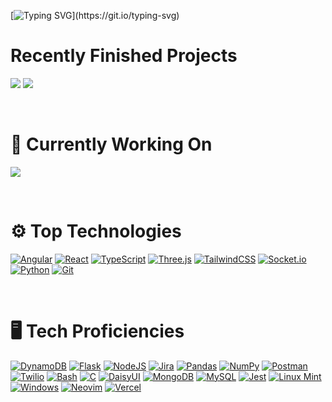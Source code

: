 [![Typing SVG](https://readme-typing-svg.demolab.com?font=Lato&weight=600&size=28&pause=500&color=F78888&repeat=true&width=436&lines=Hi%2C+I'm+Brendan!;Welcome+to+my+profile!)](https://git.io/typing-svg)

<!-- [![](https://img.shields.io/badge/%F0%9F%93%84%20Resume-gray?style=for-the-badge)]()] -->


Recently Finished Projects
==========================
[![](https://img.shields.io/badge/Article%20Site-black?style=for-the-badge)](https://angular-manual-template.vercel.app/)
[![](https://img.shields.io/badge/Valentines-pink?style=for-the-badge)](https://valentine-site-pink.vercel.app/)

<br />

🌱 Currently Working On
=======================
![](https://img.shields.io/badge/Personal%20Site-lightblue?style=for-the-badge)

<br />

⚙️ Top Technologies
===================
[![Angular](https://img.shields.io/badge/Angular-%23DD0031.svg?style=for-the-badge&logo=angular&logoColor=white)](#)
[![React](https://img.shields.io/badge/React-20232A?style=for-the-badge&logo=react&logoColor=61DAFB)](#)
[![TypeScript](https://img.shields.io/badge/TypeScript-3178C6?style=for-the-badge&logo=typescript&logoColor=fff)](#)
[![Three.js](https://img.shields.io/badge/Three.js-000?style=for-the-badge&logo=threedotjs&logoColor=fff)](#)
[![TailwindCSS](https://img.shields.io/badge/Tailwind%20CSS-%2338B2AC.svg?style=for-the-badge&logo=tailwind-css&logoColor=white)](#)
[![Socket.io](https://img.shields.io/badge/Socket.io-010101?&style=for-the-badge&logo=Socket.io&logoColor=white)](#)
[![Python](https://img.shields.io/badge/Python-3776AB?style=for-the-badge&logo=python&logoColor=fff)](#)
[![Git](https://img.shields.io/badge/Git-F05032?style=for-the-badge&logo=git&logoColor=fff)](#)

<br />

🖥️ Tech Proficiencies
=====================
[![DynamoDB](https://img.shields.io/badge/DynamoDB-4053D6?style=for-the-badge&logo=amazondynamodb&logoColor=fff)](#)
[![Flask](https://img.shields.io/badge/Flask-000000?style=for-the-badge&logo=flask&logoColor=white)](#)
[![NodeJS](https://img.shields.io/badge/Node.js-6DA55F?style=for-the-badge&logo=node.js&logoColor=white)](#)
[![Jira](https://img.shields.io/badge/Jira-0052CC?style=for-the-badge&logo=jira&logoColor=fff)](#)
[![Pandas](https://img.shields.io/badge/Pandas-150458?style=for-the-badge&logo=pandas&logoColor=fff)](#)
[![NumPy](https://img.shields.io/badge/NumPy-4DABCF?style=for-the-badge&logo=numpy&logoColor=fff)](#)
[![Postman](https://img.shields.io/badge/Postman-FF6C37?style=for-the-badge&logo=Postman&logoColor=white)](#)
[![Twilio](https://img.shields.io/badge/Twilio-F22F46?style=for-the-badge&logo=Twilio&logoColor=white)](#)
[![Bash](https://img.shields.io/badge/Shell_Script-121011?style=for-the-badge&logo=gnu-bash&logoColor=white)](#)
[![C](https://img.shields.io/badge/C-00599C?style=for-the-badge&logo=c&logoColor=white)](#)
[![DaisyUI](https://img.shields.io/badge/DaisyUI-5A0EF8?style=for-the-badge&logo=daisyui&logoColor=fff)](#)
[![MongoDB](https://img.shields.io/badge/MongoDB-%234ea94b.svg?style=for-the-badge&logo=mongodb&logoColor=white)](#)
[![MySQL](https://img.shields.io/badge/MySQL-4479A1?style=for-the-badge&logo=mysql&logoColor=fff)](#)
[![Jest](https://img.shields.io/badge/Jest-C21325?style=for-the-badge&logo=jest&logoColor=fff)](#)
[![Linux Mint](https://img.shields.io/badge/Linux%20Mint-87CF3E?style=for-the-badge&logo=linuxmint&logoColor=fff)](#)
[![Windows](https://custom-icon-badges.demolab.com/badge/Windows-0078D6?style=for-the-badge&logo=windows11&logoColor=white)](#)
[![Neovim](https://img.shields.io/badge/Neovim-57A143?style=for-the-badge&logo=neovim&logoColor=fff)](#)
[![Vercel](https://img.shields.io/badge/Vercel-%23000000.svg?style=for-the-badge&logo=vercel&logoColor=white)](#)
